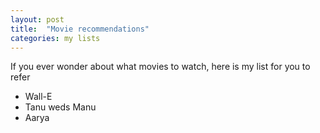 ```yaml
---
layout: post
title:  "Movie recommendations"
categories: my lists
---
```

If you ever wonder about what movies to watch, here is my list for you to refer

- Wall-E
- Tanu weds Manu
- Aarya
